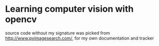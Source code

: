 # Learning computer vision with opencv

source code without my signature was picked from http://www.pyimagesearch.com/, for my own documentation and tracker